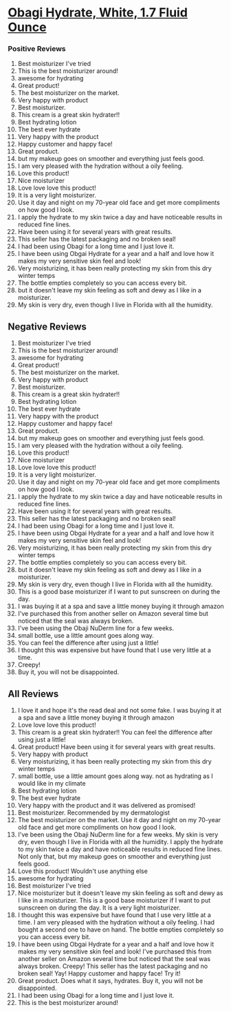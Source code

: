 # [Obagi Hydrate, White, 1.7 Fluid Ounce](https://products.checkmycream.com/products/Obagi-Hydrate-White-1.7-Fluid-Ounce.html)

### Positive Reviews

<ol>
      <li>Best moisturizer I&#x27;ve tried</li>
      <li>This is the best moisturizer around!</li>
      <li>awesome for hydrating</li>
      <li>Great product!  </li>
      <li>The best moisturizer on the market.  </li>
      <li>Very happy with product</li>
      <li>Best moisturizer.</li>
      <li>This cream is a great skin hydrater!!  </li>
      <li>Best hydrating lotion</li>
      <li>The best ever hydrate</li>
      <li>Very happy with the product</li>
      <li>Happy customer and happy face!</li>
      <li>Great product.</li>
      <li>but my makeup goes on smoother and everything just feels good.</li>
      <li>I am very pleased with the hydration without a oily feeling.</li>
      <li>Love this product!</li>
      <li>Nice moisturizer</li>
      <li>Love love love this product!</li>
      <li>It is a very light moisturizer.</li>
      <li>Use it day and night on my 70-year old face and get more compliments on how good I look.</li>
      <li>I apply the hydrate to my skin twice a day and have noticeable results in reduced fine lines.</li>
      <li>Have been using it for several years with great results.</li>
      <li>This seller has the latest packaging and no broken seal!</li>
      <li>I had been using Obagi for a long time and I just love it.</li>
      <li>I have been using Obgai Hydrate for a year and a half and love how it makes my very sensitive skin feel and look!</li>
      <li>Very moisturizing, it has been really protecting my skin from this dry winter temps</li>
      <li>The bottle empties completely so you can access every bit.</li>
      <li>but it doesn&#x27;t leave my skin feeling as soft and dewy as I like in a moisturizer.</li>
      <li>My skin is very dry, even though I live in Florida with all the humidity.  </li>
</ol>


<h2>Negative Reviews</h2>
<ol>
<li> Best moisturizer I&#x27;ve tried</li>
<li> This is the best moisturizer around!</li>
<li> awesome for hydrating</li>
<li> Great product!  </li>
<li> The best moisturizer on the market.  </li>
<li> Very happy with product</li>
<li> Best moisturizer.</li>
<li> This cream is a great skin hydrater!!  </li>
<li> Best hydrating lotion</li>
<li> The best ever hydrate</li>
<li> Very happy with the product</li>
<li> Happy customer and happy face!</li>
<li> Great product.</li>
<li> but my makeup goes on smoother and everything just feels good.</li>
<li> I am very pleased with the hydration without a oily feeling.</li>
<li> Love this product!</li>
<li> Nice moisturizer</li>
<li> Love love love this product!</li>
<li> It is a very light moisturizer.</li>
<li> Use it day and night on my 70-year old face and get more compliments on how good I look.</li>
<li> I apply the hydrate to my skin twice a day and have noticeable results in reduced fine lines.</li>
<li> Have been using it for several years with great results.</li>
<li> This seller has the latest packaging and no broken seal!</li>
<li> I had been using Obagi for a long time and I just love it.</li>
<li> I have been using Obgai Hydrate for a year and a half and love how it makes my very sensitive skin feel and look!</li>
<li> Very moisturizing, it has been really protecting my skin from this dry winter temps</li>
<li> The bottle empties completely so you can access every bit.</li>
<li> but it doesn&#x27;t leave my skin feeling as soft and dewy as I like in a moisturizer.</li>
<li> My skin is very dry, even though I live in Florida with all the humidity.  </li>
<li> This is a good base moisturizer if I want to put sunscreen on during the day.</li>
<li> I was buying it at a spa and save a little money buying it through amazon</li>
<li> I&#x27;ve purchased this from another seller on Amazon several time but noticed that the seal was always broken.</li>
<li> I&#x27;ve been using the Obaji NuDerm line for a few weeks.  </li>
<li> small bottle, use a little amount goes along way.  </li>
<li> You can feel the difference after using just a little!</li>
<li> I thought this was expensive but have found that I use very little at a time.</li>
<li> Creepy!</li>
<li> Buy it, you will not be disappointed.</li>
</ol>

<h2>All Reviews</h2>

<ol>
    <li> I love it and hope it&#x27;s the read deal and not some fake.  I was buying it at a spa and save a little money buying it through amazon</li>
    <li> Love love love this product!</li>
    <li> This cream is a great skin hydrater!!  You can feel the difference after using just a little!</li>
    <li> Great product!  Have been using it for several years with great results.</li>
    <li> Very happy with product</li>
    <li> Very moisturizing, it has been really protecting my skin from this dry winter temps</li>
    <li> small bottle, use a little amount goes along way.  not as hydrating as I would like in my climate</li>
    <li> Best hydrating lotion</li>
    <li> The best ever hydrate</li>
    <li> Very happy with the product and it was delivered as promised!</li>
    <li> Best moisturizer. Recommended by my dermatologist</li>
    <li> The best moisturizer on the market.  Use it day and night on my 70-year old face and get more compliments on how good I look.</li>
    <li> I&#x27;ve been using the Obaji NuDerm line for a few weeks.  My skin is very dry, even though I live in Florida with all the humidity.  I apply the hydrate to my skin twice a day and have noticeable results in reduced fine lines. Not only that, but my makeup goes on smoother and everything just feels good.</li>
    <li> Love this product! Wouldn&#x27;t use anything else</li>
    <li> awesome for hydrating</li>
    <li> Best moisturizer I&#x27;ve tried</li>
    <li> Nice moisturizer but it doesn&#x27;t leave my skin feeling as soft and dewy as I like in a moisturizer. This is a good base moisturizer if I want to put sunscreen on during the day. It is a very light moisturizer.</li>
    <li> I thought this was expensive but have found that I use very little at a time. I am very pleased with the hydration without a oily feeling. I had bought a second one to have on hand. The bottle empties completely so you can access every bit.</li>
    <li> I have been using Obgai Hydrate for a year and a half and love how it makes my very sensitive skin feel and look! I&#x27;ve purchased this from another seller on Amazon several time but noticed that the seal was always broken. Creepy! This seller has the latest packaging and no broken seal! Yay! Happy customer and happy face! Try it!</li>
    <li> Great product. Does what it says, hydrates. Buy it, you will not be disappointed.</li>
    <li> I had been using Obagi for a long time and I just love it.</li>
    <li> This is the best moisturizer around!</li>
</ol>




